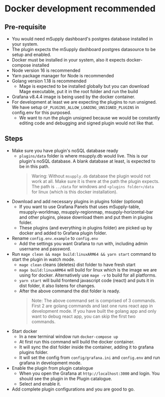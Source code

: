 # Docker development recommended

## Pre-requisite

- You would need mSupply dashboard's postgres database installed in your system.
- The plugin expects the mSupply dashboard postgres datasource to be setup and enabled.
- Docker must be installed in your system, also it expects docker-compose installed
- Node version 16 is recommended
- Yarn package manager for Node is recommended
- Golang version 1.18 is recommended
  - Mage is expected to be installed globally but you can download Mage executable, put it in the root folder and run the build
- Grafana v8.4.4 image is being used by the docker container.
- For development at least we are expecting the plugins to run unsigned. We have setup `GF_PLUGINS_ALLOW_LOADING_UNSIGNED_PLUGINS` in config.env for this purposed.
  - We want to run the plugin unsigned because we would be constantly editing code and debugging and signed plugin would not like that.

## Steps

- Make sure you have plugin's noSQL database ready
  - `plugins/data` folder is where msupply.db would live. This is our plugin's noSQL database. A blank database at least, is expected to be in this path.
    > Waring: Without `msupply.db` database the plugin would not work at all. Make sure it is there at the path the plugin expects. The path is `../data` for windows and `<plugins folder>/data` for linux (which is this docker installation).
- Download and add necessary plugins in plugins folder (optional)
  - If you want to use Grafana Panels that uses mSupply-table, msupply-worldmap, msupply-regionmap, msupply-horizontal-bar and other plugins, please download them and put them in plugins folder.
  - These plugins (and everything in plugins folder) are picked up by docker and added to Grafana plugin folder.
- Rename `config.env.example` to `config.env`
  - Add the settings you want Grafana to run with, including admin username and password.
- Run `mage clean && mage build:linuxARM64 && yarn start` command to start the plugin in watch mode.
  - `mage clean` cleans (deletes) dist folder to have fresh start
  - `mage build:linuxARM64` will build for linux which is the image we are using for docker. Alternatively use `mage -v` to build for all platforms.
  - `yarn start` will build frontend javascript code (react) and puts it in dist folder, it also listens for changes.
  - After the above command the dist folder is ready.
    > Note: The above command set is comprised of 3 commands. First 2 are golang commands and last one runs react app in development mode. If you have built the golang app and only want to debug react app, you can skip the first two commands.
- Start docker
  - In a new terminal window run `docker-compose up`
  - At first run this command will build the docker container.
  - It will sync the dist folder inside the container, adding it to grafana plugins folder.
  - It will set the config from `config/grafana.ini` and `config.env` and run grafana in development mode.
- Enable the plugin from plugin catalogue
  - When you open the Grafana at `http://localhost:3000` and login. You should see the plugin in the Plugin catalogue.
  - Select and enable it.
- Add complete plugin configurations and you are good to go.
